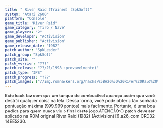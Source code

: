 ```yaml
---
title: " River Raid (Trained) (SpkSoft)"
system: "Atari 2600"
platform: "Console"
game_title: "River Raid"
game_category: "Tiro / Nave"
game_players: "2"
game_developer: "Activision"
game_publisher: "Activision"
game_release_date: "1982"
patch_author: "SpkLeader"
patch_group: "SpkSoft"
patch_site: ""
patch_version: "???"
patch_release: "??/??/1998 (provavelmente)"
patch_type: "IPS"
patch_progress: "???"
patch_images: ["//img.romhackers.org/hacks/%5BA26%5D%20River%20Raid%20%5BTrained%201%5D%20%5BH-SpkLeader%20G-SpkSoft%5D%20%5BA-1998%5D%20%5BRiver%20Raid%20Hack%5D.png"]
---
```

Este hack faz com que um tanque de combustível apareça assim que você destrói qualquer coisa na tela. Dessa forma, você pode obter a tão sonhada pontuação máxima (999.999 pontos) mais facilmente. Portanto, é uma boa pedida para quem nunca viu o final deste jogo.ATENÇÃO:O patch deve ser aplicado na ROM original River Raid (1982) (Activision) [!].a26, com CRC32 14EE5230.